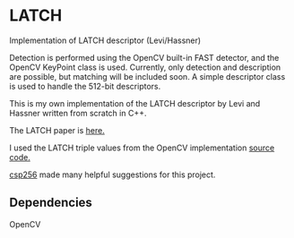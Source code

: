 # LATCH
Implementation of LATCH descriptor (Levi/Hassner)

Detection is performed using the OpenCV built-in FAST detector, and the OpenCV KeyPoint class is used. Currently, only detection and description are possible, but matching will be included soon. A simple descriptor class is used to handle the 512-bit descriptors.

This is my own implementation of the LATCH descriptor by Levi and Hassner written from scratch in C++.

The LATCH paper is [here.](https://talhassner.github.io/home/projects/LATCH/LATCH.pdf)

I used the LATCH triple values from the OpenCV implementation [source code.](https://github.com/opencv/opencv_contrib/blob/master/modules/xfeatures2d/src/latch.cpp)

[csp256](https://github.com/csp256) made many helpful suggestions for this project.

## Dependencies
OpenCV
